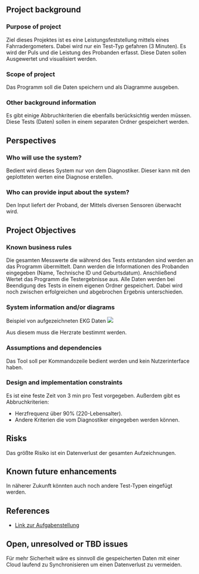 ## Project background

### Purpose of project
Ziel dieses Projektes ist es eine Leistungsfeststellung mittels eines Fahrradergometers.
Dabei wird nur ein Test-Typ gefahren (3 Minuten).
Es wird der Puls und die Leistung des Probanden erfasst.
Diese Daten sollen Ausgewertet und visualisiert werden.

### Scope of project
Das Programm soll die Daten speichern und als Diagramme ausgeben.

### Other background information
Es gibt einige Abbruchkriterien die ebenfalls berücksichtig werden müssen.
Diese Tests (Daten) sollen in einem separaten Ordner gespeichert werden. 


## Perspectives
### Who will use the system?
Bedient wird dieses System nur von dem Diagnostiker.
Dieser kann mit den geplotteten werten eine Diagnose erstellen.

### Who can provide input about the system?
Den Input liefert der Proband, der Mittels diversen Sensoren überwacht wird.


## Project Objectives
### Known business rules
Die gesamten Messwerte die während des Tests entstanden sind werden an das Programm übermittelt.
Dann werden die Informationen des Probanden eingegeben (Name, Technische ID und Geburtsdatum).
Anschließend Wertet das Programm die Testergebnisse aus.
Alle Daten werden bei Beendigung des Tests in einem eigenen Ordner gespeichert.
Dabei wird noch zwischen erfolgreichen und abgebrochen Ergebnis unterschieden.

### System information and/or diagrams

Beispiel von aufgezeichneten EKG Daten
![](ekg_example.png)

Aus diesem muss die Herzrate bestimmt werden.

### Assumptions and dependencies
Das Tool soll per Kommandozeile bedient werden und kein Nutzerinterface haben.



### Design and implementation constraints
Es ist eine feste Zeit von 3 min pro Test vorgegeben.
Außerdem gibt es Abbruchkriterien:
- Herzfrequenz über 90% (220-Lebensalter).
- Andere Kriterien die vom Diagnostiker eingegeben werden können.

## Risks
Das größte Risiko ist ein Datenverlust der gesamten Aufzeichnungen.

## Known future enhancements
In näherer Zukunft könnten auch noch andere Test-Typen eingefügt werden.


## References

- [Link zur Aufgabenstellung](tbd)

## Open, unresolved or TBD issues
Für mehr Sicherheit wäre es sinnvoll die gespeicherten Daten mit einer Cloud laufend zu Synchronisieren um einen Datenverlust zu vermeiden.

